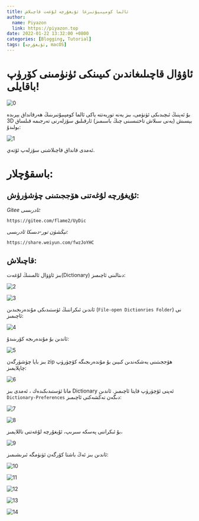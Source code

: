 ```yaml
---
title: ئالما كومپىيۇتىرغا ئۇيغۇرچە لۇغەت قاچىلاش
author:
  name: Piyazon
  link: https://piyazon.top
date: 2022-01-22 13:32:00 +0800
categories: [Blogging, Tutorial]
tags: [ئۇيغۇرچە, macOS]
---
```


<style>
@import url(/assets/css/uyghur.css);
</style>

# ئاۋۋال قاچىلىغاندىن كىيىنكى ئۈنۈمىنى كۆرۈپ باقايلى!

![0](/old-salon/uyghur-dictionary/640.webp)

بۇ ئەپنىڭ ئىچىدىكى ئۈنۈمى، بىز يەنە توربەتتە ياكى ئالما كومپىيۇتىرىنىڭ ھەرقانداق يېرىدە 3D بېسىش (يەنى سىلاش تاختىسىنى چىڭ باسىمىز) ئارقىلىق سۆزلەرنى تەرجىمە قىلساق بولىدۇ:



![1](/old-salon/uyghur-dictionary/640-1.webp)



ئەمدى قانداق قاچىلاشنى سۆزلەپ ئۆتەي.



# باسقۇچلار:



## ئۇيغۇرچە لۇغەتنى ھۆججىتىنى چۈشۈرۈش:

*Gitee ئادرىسى:*
```
https://gitee.com/flame2/UyDic
```
   

*تېڭشۈن تور-دىسكا ئادرىسى:*
```
https://share.weiyun.com/fwzJoYHC
```


## قاچىلاش:



بىز ئاۋۋال ئالمىنىڭ لۇغەت(Dictionary) دىتالىنى ئاچىمىز:



![2](/old-salon/uyghur-dictionary/640-2.webp)

![3](/old-salon/uyghur-dictionary/640-3.webp)



ئاندىن ئىكراننىڭ ئۈستىدىكى مۇندەرىجىدىن (`File-open Dictionries Folder`) نى ئاچىمىز:



![4](/old-salon/uyghur-dictionary/640-4.webp)



ئاندىن بۇ مۇندەرىجە كۆرىنىدۇ:



![5](/old-salon/uyghur-dictionary/640-5.webp)



بىز بايا چۈشۈرگەن zip ھۆججىتىنى يەشكەندىن كىيىن بۇ مۇندەرىجىگە كۆچۈرۈپ چاپلايمىز:



![6](/old-salon/uyghur-dictionary/640-6.webp)



مانا ئۈستىدىكىدەك ، ئەمدى بىز Dictionary ئەپنى ئۆچۈرۈپ قايتا ئاچىمىز. ئاندىن `Dictionary-Preferences` دىگەن تەڭشەكنى ئاچىمىز:

![7](/old-salon/uyghur-dictionary/640-new.webp)

![8](/old-salon/uyghur-dictionary/640-1-new.webp)



بۇ ئىكراننى پەسكە سىرىپ، ئۇيغۇرچە لۇغەتنى تاللايمىز، 



![9](/old-salon/uyghur-dictionary/640-2-new.webp)



ئاندىن بىز ئەڭ باشتا كۆرگەن ئۈنۈمگە ئىرىشىمىز:



![10](/old-salon/uyghur-dictionary/640.png)

![11](/old-salon/uyghur-dictionary/640-7.webp)

![12](/old-salon/uyghur-dictionary/640-1.png)

![13](/old-salon/uyghur-dictionary/640-8.webp)

![14](/old-salon/uyghur-dictionary/640-add.webp)